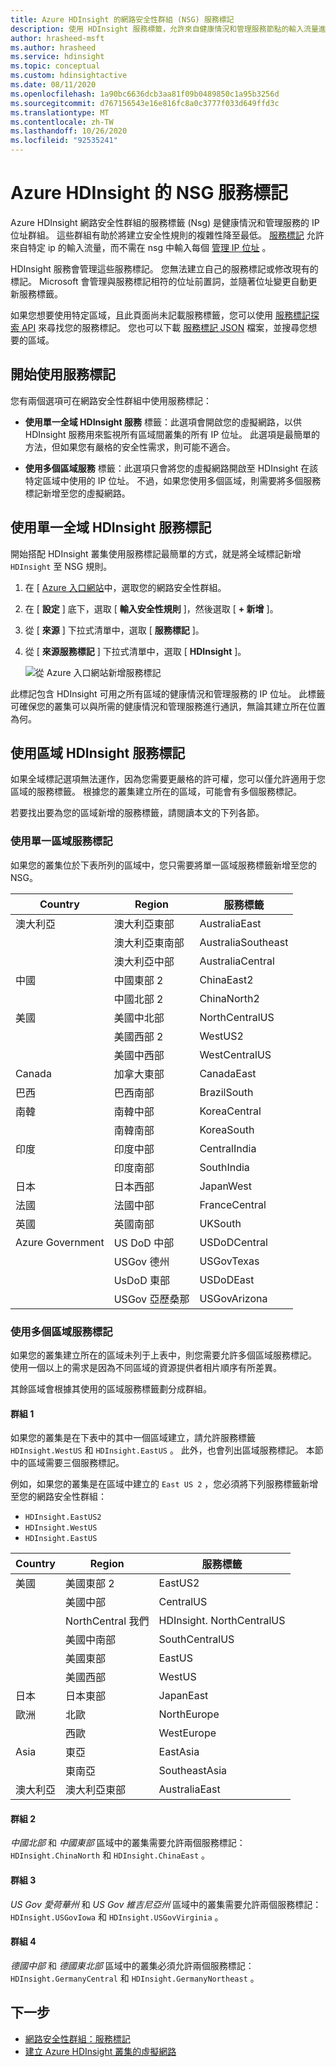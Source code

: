 ```yaml
---
title: Azure HDInsight 的網路安全性群組 (NSG) 服務標記
description: 使用 HDInsight 服務標籤，允許來自健康情況和管理服務節點的輸入流量進入您的叢集，而不將 IP 位址新增至您的 Nsg。
author: hrasheed-msft
ms.author: hrasheed
ms.service: hdinsight
ms.topic: conceptual
ms.custom: hdinsightactive
ms.date: 08/11/2020
ms.openlocfilehash: 1a90bc6636dcb3aa81f09b0489850c1a95b3256d
ms.sourcegitcommit: d767156543e16e816fc8a0c3777f033d649ffd3c
ms.translationtype: MT
ms.contentlocale: zh-TW
ms.lasthandoff: 10/26/2020
ms.locfileid: "92535241"
---
```

# <a name="nsg-service-tags-for-azure-hdinsight"></a>Azure HDInsight 的 NSG 服務標記

Azure HDInsight 網路安全性群組的服務標籤 (Nsg) 是健康情況和管理服務的 IP 位址群組。 這些群組有助於將建立安全性規則的複雜性降至最低。 [服務標記](../virtual-network/network-security-groups-overview.md#service-tags) 允許來自特定 ip 的輸入流量，而不需在 nsg 中輸入每個 [管理 IP 位址](hdinsight-management-ip-addresses.md) 。

HDInsight 服務會管理這些服務標記。 您無法建立自己的服務標記或修改現有的標記。 Microsoft 會管理與服務標記相符的位址前置詞，並隨著位址變更自動更新服務標籤。

如果您想要使用特定區域，且此頁面尚未記載服務標籤，您可以使用 [服務標記探索 API](../virtual-network/service-tags-overview.md#use-the-service-tag-discovery-api-public-preview) 來尋找您的服務標記。 您也可以下載 [服務標記 JSON](../virtual-network/service-tags-overview.md#discover-service-tags-by-using-downloadable-json-files) 檔案，並搜尋您想要的區域。

## <a name="get-started-with-service-tags"></a>開始使用服務標記

您有兩個選項可在網路安全性群組中使用服務標記：

- **使用單一全域 HDInsight 服務** 標籤：此選項會開啟您的虛擬網路，以供 HDInsight 服務用來監視所有區域間叢集的所有 IP 位址。 此選項是最簡單的方法，但如果您有嚴格的安全性需求，則可能不適合。

- **使用多個區域服務** 標籤：此選項只會將您的虛擬網路開啟至 HDInsight 在該特定區域中使用的 IP 位址。 不過，如果您使用多個區域，則需要將多個服務標記新增至您的虛擬網路。

## <a name="use-a-single-global-hdinsight-service-tag"></a>使用單一全域 HDInsight 服務標記

開始搭配 HDInsight 叢集使用服務標記最簡單的方式，就是將全域標記新增 `HDInsight` 至 NSG 規則。

1. 在 [ [Azure 入口網站](https://portal.azure.com/)中，選取您的網路安全性群組。

1. 在 [ **設定** ] 底下，選取 [ **輸入安全性規則** ]，然後選取 [ **+ 新增** ]。

1. 從 [ **來源** ] 下拉式清單中，選取 [ **服務標記** ]。

1. 從 [ **來源服務標記** ] 下拉式清單中，選取 [ **HDInsight** ]。

    ![從 Azure 入口網站新增服務標記](./media/hdinsight-service-tags/azure-portal-add-service-tag.png)

此標記包含 HDInsight 可用之所有區域的健康情況和管理服務的 IP 位址。 此標籤可確保您的叢集可以與所需的健康情況和管理服務進行通訊，無論其建立所在位置為何。

## <a name="use-regional-hdinsight-service-tags"></a>使用區域 HDInsight 服務標記

如果全域標記選項無法運作，因為您需要更嚴格的許可權，您可以僅允許適用于您區域的服務標籤。 根據您的叢集建立所在的區域，可能會有多個服務標記。

若要找出要為您的區域新增的服務標籤，請閱讀本文的下列各節。

### <a name="use-a-single-regional-service-tag"></a>使用單一區域服務標記

如果您的叢集位於下表所列的區域中，您只需要將單一區域服務標籤新增至您的 NSG。

| Country | Region | 服務標籤 |
| ---- | ---- | ---- |
| 澳大利亞 | 澳大利亞東部 | AustraliaEast |
| &nbsp; | 澳大利亞東南部 | AustraliaSoutheast |
| &nbsp; | 澳大利亞中部 | AustraliaCentral |
| 中國 | 中國東部 2 | ChinaEast2 |
| &nbsp; | 中國北部 2 | ChinaNorth2 |
| 美國 | 美國中北部 | NorthCentralUS |
| &nbsp; | 美國西部 2 | WestUS2 |
| &nbsp; | 美國中西部 | WestCentralUS |
| Canada | 加拿大東部 | CanadaEast |
| 巴西 | 巴西南部 | BrazilSouth |
| 南韓 | 南韓中部 | KoreaCentral |
| &nbsp; | 南韓南部 | KoreaSouth |
| 印度 | 印度中部 | CentralIndia |
| &nbsp; | 印度南部 | SouthIndia |
| 日本 | 日本西部 | JapanWest |
| 法國 | 法國中部| FranceCentral |
| 英國 | 英國南部 | UKSouth |
| Azure Government | US DoD 中部 | USDoDCentral |
| &nbsp; | USGov 德州 | USGovTexas |
| &nbsp; | UsDoD 東部 | USDoDEast |
| &nbsp; | USGov 亞歷桑那 | USGovArizona |

### <a name="use-multiple-regional-service-tags"></a>使用多個區域服務標記

如果您的叢集建立所在的區域未列于上表中，則您需要允許多個區域服務標記。 使用一個以上的需求是因為不同區域的資源提供者相片順序有所差異。

其餘區域會根據其使用的區域服務標籤劃分成群組。

#### <a name="group-1"></a>群組 1

如果您的叢集是在下表中的其中一個區域建立，請允許服務標籤 `HDInsight.WestUS` 和 `HDInsight.EastUS` 。 此外，也會列出區域服務標記。 本節中的區域需要三個服務標記。

例如，如果您的叢集是在區域中建立的 `East US 2` ，您必須將下列服務標籤新增至您的網路安全性群組：

- `HDInsight.EastUS2`
- `HDInsight.WestUS`
- `HDInsight.EastUS`

| Country | Region | 服務標籤 |
| ---- | ---- | ---- |
| 美國 | 美國東部 2 | EastUS2 |
| &nbsp; | 美國中部 | CentralUS |
| &nbsp; | NorthCentral 我們 | HDInsight. NorthCentralUS |
| &nbsp; | 美國中南部 | SouthCentralUS |
| &nbsp; | 美國東部 | EastUS |
| &nbsp; | 美國西部 | WestUS |
| 日本 | 日本東部 | JapanEast |
| 歐洲 | 北歐 | NorthEurope |
| &nbsp; | 西歐| WestEurope |
| Asia | 東亞 | EastAsia |
| &nbsp; | 東南亞 | SoutheastAsia |
| 澳大利亞 | 澳大利亞東部 | AustraliaEast |

#### <a name="group-2"></a>群組 2

*中國北部* 和 *中國東部* 區域中的叢集需要允許兩個服務標記： `HDInsight.ChinaNorth` 和 `HDInsight.ChinaEast` 。

#### <a name="group-3"></a>群組 3

*US Gov 愛荷華州* 和 *US Gov 維吉尼亞州* 區域中的叢集需要允許兩個服務標記： `HDInsight.USGovIowa` 和 `HDInsight.USGovVirginia` 。

#### <a name="group-4"></a>群組 4

*德國中部* 和 *德國東北部* 區域中的叢集必須允許兩個服務標記： `HDInsight.GermanyCentral` 和 `HDInsight.GermanyNortheast` 。

## <a name="next-steps"></a>下一步

- [網路安全性群組：服務標記](../virtual-network/network-security-groups-overview.md#security-rules)
- [建立 Azure HDInsight 叢集的虛擬網路](hdinsight-create-virtual-network.md)